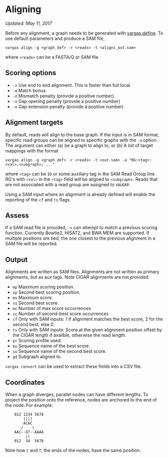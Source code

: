 # Aligning
_Updated: May 11, 2017_

Before any alignment, a graph needs to be generated with [vargas define](define.md). To use default parameters and produce a SAM file,

```
vargas align -g <graph_def> -r <reads> -t <aligns_out.sam>
```

where `<reads>` can be a FASTA/Q or SAM file.

## Scoring options

- `-x` Use end to end alignment. This is faster than full local.
- `-m` Match bonus.
- `-n` Mismatch penalty (provide a positive number)
- `-o` Gap opening penalty (provide a positive number)
- `-e` Gap extension penalty (provide a positive number)

## Alignment targets

By default, reads will align to the base graph. If the input is in SAM format, specific read groups can be aligned to specific graphs with the `-a` option. The argument can either (a) be a graph to align to, or (b) A list of target mappings with the format

```
vargas align -g <graph_def> -r <reads> -t <out.sam> -a "RG:<tag>:<val>,<subgraph>; ..."
```

where `<tag>` can be `ID` or some auxiliary tag in the SAM Read Group line. RG's with `<val>` in the `<tag>` field will be aligned to `<subgraph>`. Reads that are not associated with a read group are assigned to `VAUGRP`.

Using a SAM input where an alignment is already defined will enable the reporting of the `cf` and `ts` flags.

## Assess

If a SAM read file is provided, `-s` can attempt to match a previous scoring function. Currently Bowtie2, HISAT2, and BWA MEM are supported. If multiple positions are tied, the one closest to the previous alignment in a SAM file will be reported.


## Output

Alignments are written as SAM files. Alignments are not written as primary alignments, but as aux tags. Note CIGAR alignments are not provided.

- `mp` Maximum scoring position.
- `sp` Second best scoring position.
- `ms` Maximum score.
- `ss` Second best score.
- `mc` Number of max score occurrences
- `sc` Number of second-best score occurrences
- `cf` Only with SAM inputs: 1 if alignment matches the best score, 2 for the second best, else 0.
- `ts` Only with SAM inputs: Score at the given alignment position offset by the CIGAR length if availble, otherwise the read length.
- `pr` Scoring profile used.
- `mu` Sequence name of the best score.
- `su` Sequence name of the second best score.
- `gd` Subgraph aligned to.

`vargas convert` can be used to extract these fields into a CSV file.

## Coordinates

When a graph diverges, parallel nodes can have different lengths. To project the position onto the reference, nodes are anchored to the end of the node. For example:

```
    012 1234 5678
        ||||
        ACAC
       /    \
    AAC--GT--AAAA
         ||
    012  34  5678
```
Note how `C` and `T`, the ends of the nodes, have the same position.
